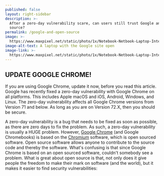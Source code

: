 ```yaml
---
published: false
layout: right-sidebar
description: >-
  After a zero-day vulnerability scare, can users still trust Google and open
  source?
permalink: /google-and-open-source
image: >-
  https://www.maxpixel.net/static/photo/1x/Notebook-Netbook-Laptop-Internet-Search-Engine-1519471.jpg
image-alt-text: A laptop with the Google site open
image-link: >-
  https://www.maxpixel.net/static/photo/1x/Notebook-Netbook-Laptop-Internet-Search-Engine-1519471.jpg
---
```

## UPDATE GOOGLE CHROME!
If you are using Google Chrome, update it now, before you read this article. Google has recently fixed a zero-day vulnerability with Google Chrome on all platforms. This includes Apple macOS and iOS, Android, Windows, and Linux. The zero-day vulnerability affects all Google Chrome versions from Version 71 and below. As long as you are on Version 72.X, then you should be secure.

A zero-day vulnerability is a bug that needs to be fixed as soon as possible, as there are zero days to fix the problem. As such, a zero-day vulnerability is usually a HUGE problem. However, [Google Chrome](https://www.google.com/chrome/) (and Google Chromebooks) is based on the [Chromium](https://www.chromium.org/) software, which is open sourced software. Open source software allows anyone to contribute to the source code and thereby the software. What's confusing is that since Google Chrome is based on an open sourced software, couldn't somebody see a problem. What is great about open source is that, not only does it give people the freedom to make their mark on software (and the world), but it makes it easier to find security vulnerabilities: